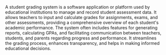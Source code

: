 A student grading system is a software application or platform used by educational institutions to manage and record student assessment data. It allows teachers to input and calculate grades for assignments, exams, and other assessments, providing a comprehensive overview of each student's academic performance. The system often includes features for generating reports, calculating GPAs, and facilitating communication between teachers, students, and parents regarding progress and performance. It streamlines the grading process, enhances transparency, and helps in making informed educational decisions.
